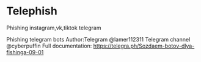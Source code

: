 # Telephish

Phishing instagram,vk,tiktok telegram

Phishing telegram bots Author:Telegram @lamer112311 Telegram channel @cyberpuffin Full documentation: 
https://telegra.ph/Sozdaem-botov-dlya-fishinga-09-01
